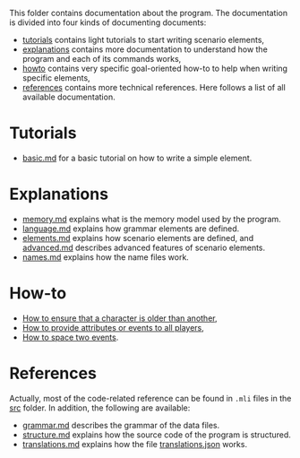 
This folder contains documentation about the program.
The documentation is divided into four kinds of documenting documents:
- [tutorials](./tutorials) contains light tutorials to start writing scenario elements,
- [explanations](./explanations) contains more documentation to understand how the program and each of its commands works,
- [howto](./howto) contains very specific goal-oriented how-to to help when writing specific elements,
- [references](./references) contains more technical references.
Here follows a list of all available documentation.

# Tutorials

- [basic.md](./tutorials/basic.md) for a basic tutorial on how to write a simple element.

# Explanations

- [memory.md](./explanations/memory.md) explains what is the memory model used by the program.
- [language.md](./explanations/language.md) explains how grammar elements are defined.
- [elements.md](./explanations/elements.md) explains how scenario elements are defined, and [advanced.md](./explanations/advanced.md) describes advanced features of scenario elements.
- [names.md](./explanations/names.md) explains how the name files work.

# How-to

- [How to ensure that a character is older than another](./howto/age.md),
- [How to provide attributes or events to all players](./howto/all.md),
- [How to space two events](./howto/space.md).

# References

Actually, most of the code-related reference can be found in `.mli` files in the [src](../src) folder.
In addition, the following are available:
- [grammar.md](./references/grammar.md) describes the grammar of the data files.
- [structure.md](./references/structure.md) explains how the source code of the program is structured.
- [translations.md](./references/translations.md) explains how the file [translations.json](../web/translations.json) works.

